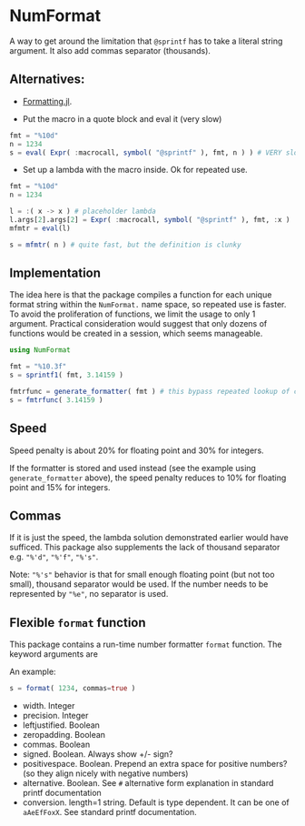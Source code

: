 # NumFormat

A way to get around the limitation that `@sprintf` has to take a literal string argument.
It also add commas separator (thousands).

## Alternatives:

* [Formatting.jl](https://github.com/lindahua/Formatting.jl).

* Put the macro in a quote block and eval it (very slow)
```julia
fmt = "%10d"
n = 1234
s = eval( Expr( :macrocall, symbol( "@sprintf" ), fmt, n ) ) # VERY slow
```

* Set up a lambda with the macro inside. Ok for repeated use.
```julia
fmt = "%10d"
n = 1234

l = :( x -> x ) # placeholder lambda
l.args[2].args[2] = Expr( :macrocall, symbol( "@sprintf" ), fmt, :x )
mfmtr = eval(l)

s = mfmtr( n ) # quite fast, but the definition is clunky
```

## Implementation

The idea here is that the package compiles a function for each unique format string within
the `NumFormat.` name space, so repeated use is faster. To avoid the proliferation of
functions, we limit the usage to only 1 argument. Practical consideration
would suggest that only dozens of functions would be created in a session, which
seems manageable.

```julia
using NumFormat

fmt = "%10.3f"
s = sprintf1( fmt, 3.14159 )

fmtrfunc = generate_formatter( fmt ) # this bypass repeated lookup of cached function
s = fmtrfunc( 3.14159 )
```

## Speed

Speed penalty is about 20% for floating point and 30% for integers.

If the formatter is stored and used instead (see the example using `generate_formatter` above),
the speed penalty reduces to 10% for floating point and 15% for integers.

## Commas

If it is just the speed, the lambda solution demonstrated earlier would have sufficed.
This package also supplements the lack of thousand separator e.g. `"%'d"`, `"%'f"`, `"%'s"`.

Note: `"%'s"` behavior is that for small enough floating point (but not too small),
thousand separator would be used. If the number needs to be represented by `"%e"`, no
separator is used.

## Flexible `format` function

This package contains a run-time number formatter `format` function. The keyword arguments
are

An example:
```julia
s = format( 1234, commas=true )
```

* width. Integer
* precision. Integer
* leftjustified. Boolean
* zeropadding. Boolean
* commas. Boolean
* signed. Boolean. Always show +/- sign?
* positivespace. Boolean. Prepend an extra space for positive numbers? (so they align nicely with negative numbers)
* alternative. Boolean. See `#` alternative form explanation in standard printf documentation
* conversion. length=1 string. Default is type dependent. It can be one of `aAeEfFoxX`. See standard
  printf documentation.
